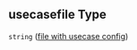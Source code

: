 ## usecasefile Type

`string` ([file with usecase config](btpsa-parameters-properties-file-with-usecase-config.md))
